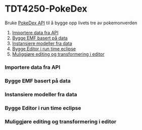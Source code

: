 # TDT4250-PokeDex
Bruke [PokeDex API](https://pokeapi.co/docs/v2.html/#pokemon-section) til å bygge opp livets tre av pokemonverden


1. [Importere data fra API](#import_data)
2. [Bygge EMF basert på data](#build_emf)
3. [Instansiere modeller fra data](#init_models)
4. [Bygge Editor i run time eclipse](#editor)
5. [Muliggjøre editing og transformering i editor](#transform)


<a name="import_data"></a>
### Importere data fra API

<a name="build_emf"></a>
### Bygge EMF basert på data

<a name="init_models"></a>
### Instansiere modeller fra data

<a name="editor"></a>
### Bygge Editor i run time eclipse

<a name="transfrom"></a>
### Muliggjøre editing og transformering i editor

